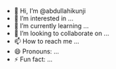 - 👋 Hi, I’m @abdullahikunji
- 👀 I’m interested in ...
- 🌱 I’m currently learning ...
- 💞️ I’m looking to collaborate on ...
- 📫 How to reach me ...
- 😄 Pronouns: ...
- ⚡ Fun fact: ...

<!---
abdullahikunji/abdullahikunji is a ✨ special ✨ repository because its `README.md` (this file) appears on your GitHub profile.
You can click the Preview link to take a look at your changes.
--->
